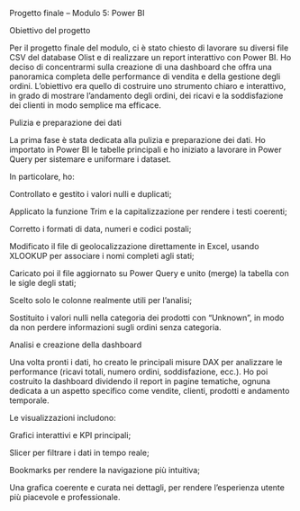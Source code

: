 Progetto finale – Modulo 5: Power BI

Obiettivo del progetto

Per il progetto finale del modulo, ci è stato chiesto di lavorare su diversi file CSV del database Olist e di realizzare un report interattivo con Power BI.
Ho deciso di concentrarmi sulla creazione di una dashboard che offra una panoramica completa delle performance di vendita e della gestione degli ordini.
L’obiettivo era quello di costruire uno strumento chiaro e interattivo, in grado di mostrare l’andamento degli ordini, dei ricavi e la soddisfazione dei clienti in modo semplice ma efficace.

Pulizia e preparazione dei dati

La prima fase è stata dedicata alla pulizia e preparazione dei dati. Ho importato in Power BI le tabelle principali e ho iniziato a lavorare in Power Query per sistemare e uniformare i dataset.

In particolare, ho:

Controllato e gestito i valori nulli e duplicati;

Applicato la funzione Trim e la capitalizzazione per rendere i testi coerenti;

Corretto i formati di data, numeri e codici postali;

Modificato il file di geolocalizzazione direttamente in Excel, usando XLOOKUP per associare i nomi completi agli stati;

Caricato poi il file aggiornato su Power Query e unito (merge) la tabella con le sigle degli stati;

Scelto solo le colonne realmente utili per l’analisi;

Sostituito i valori nulli nella categoria dei prodotti con “Unknown”, in modo da non perdere informazioni sugli ordini senza categoria.

Analisi e creazione della dashboard

Una volta pronti i dati, ho creato le principali misure DAX per analizzare le performance (ricavi totali, numero ordini, soddisfazione, ecc.).
Ho poi costruito la dashboard dividendo il report in pagine tematiche, ognuna dedicata a un aspetto specifico come vendite, clienti, prodotti e andamento temporale.

Le visualizzazioni includono:

Grafici interattivi e KPI principali;

Slicer per filtrare i dati in tempo reale;

Bookmarks per rendere la navigazione più intuitiva;

Una grafica coerente e curata nei dettagli, per rendere l’esperienza utente più piacevole e professionale.
